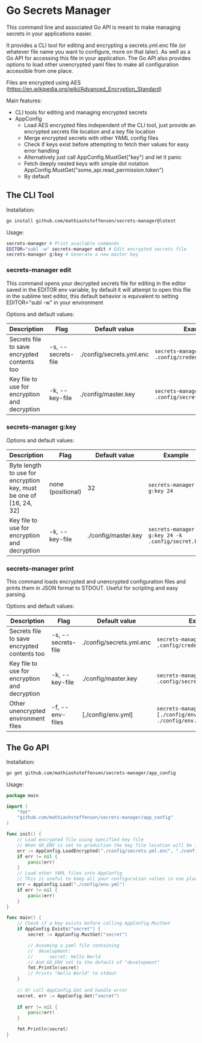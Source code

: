 # Go Secrets Manager

This command line and associated Go API is meant to make managing secrets in your applications easier.

It provides a CLI tool for editing and encrypting a secrets.yml.enc file (or whatever file name you want to configure, more on that later). As well as a Go API for accessing this file in your application. The Go API also provides options to load other unencrypted yaml files to make all configuration accessible from one place.

Files are encrypted using AES (https://en.wikipedia.org/wiki/Advanced_Encryption_Standard)

Main features:
* CLI tools for editing and managing encrypted secrets
* AppConfig
  * Load AES encrypted files independent of the CLI tool, just provide an encrypted secrets file location and a key file location
  * Merge encrypted secrets with other YAML config files
  * Check if keys exist before attempting to fetch their values for easy error handling
  * Alternatively just call AppConfig.MustGet("key") and let it panic
  * Fetch deeply nested keys with simple dot notation AppConfig.MustGet("some_api.read_permission.token")
  * By default

## The CLI Tool

Installation:
```bash
go install github.com/mathiashsteffensen/secrets-manager@latest
```

Usage:
```bash
secrets-manager # Print available commands
EDITOR="subl -w" secrets-manager edit # Edit encrypted secrets file
secrets-manager g:key # Generate a new master key
```

### secrets-manager edit
This command opens your decrypted secrets file for editing in the editor saved in the EDITOR env variable, by default it will attempt to open this file in the sublime text editor, 
this default behavior is equivalent to setting EDITOR="subl -w" in your environment

Options and default values:

Description | Flag | Default value | Example
--- | --- | --- | ---
Secrets file to save encrypted contents too | -s, --secrets-file | ./config/secrets.yml.enc | `secrets-manager edit -s .config/credentials.yml.enc`
Key file to use for encryption and decryption | -k, --key-file | ./config/master.key | `secrets-manager edit -k .config/secret.key`

### secrets-manager g:key
Options and default values:

Description | Flag | Default value | Example
--- | --- | --- | ---
Byte length to use for encryption key, must be one of [16, 24, 32] | none (positional) | 32 | `secrets-manager g:key 24`
Key file to use for encryption and decryption | -k, --key-file | ./config/master.key | `secrets-manager g:key 24 -k .config/secret.key`

### secrets-manager print
This command loads encrypted and unencrypted configuration files and prints them in JSON format to STDOUT.
Useful for scripting and easy parsing.

Options and default values:

Description | Flag | Default value | Example
--- | --- | --- | ---
Secrets file to save encrypted contents too | -s, --secrets-file | ./config/secrets.yml.enc | `secrets-manager print -s .config/credentials.yml.enc`
Key file to use for encryption and decryption | -k, --key-file | ./config/master.key | `secrets-manager print -k .config/secret.key`
Other unencrypted environment files | -f, --env-files | [./config/env.yml] | `secrets-manager print -f [./config/env.production.yml, ./config/env.development.yml]`

## The Go API

Installation:
```bash
go get github.com/mathiashsteffensen/secrets-manager/app_config
```

Usage:

```go
package main

import (
    "fmt"
    "github.com/mathiashsteffensen/secrets-manager/app_config"
)

func init() {
    // Load encrypted file using specified key file
	// When GO_ENV is set to production the key file location will be ignored and instead the GO_MASTER_KEY env variable will be used
    err := AppConfig.LoadEncrypted("./config/secrets.yml.enc", "./config/master.key")
    if err != nil {
        panic(err)
    }
    // Load other YAML files into AppConfig
    // This is useful to keep all your configuration values in one place, this will not override other values if the keys already exist
    err = AppConfig.Load("./config/env.yml")
    if err != nil {
        panic(err)
    }
}

func main() {
    // Check if a key exists before calling AppConfig.MustGet
    if AppConfig.Exists("secret") {
        secret := AppConfig.MustGet("secret")

		// Assuming a yaml file containing
		//  development:
		//      secret: Hello World
		// And GO_ENV set to the default of "development"
        fmt.Println(secret)
		// Prints "Hello World" to stdout
    }
    
    // Or call AppConfig.Get and handle error
    secret, err := AppConfig.Get("secret")
    
    if err != nil {
        panic(err)
    }

    fmt.Println(secret)
}
```
